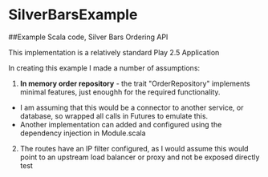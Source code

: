 # SilverBarsExample
##Example Scala code, Silver Bars Ordering API

This implementation is a relatively standard Play 2.5 Application

In creating this example I made a number of assumptions:

1) __In memory order repository__ - the trait "OrderRepository" implements minimal features, just enoughh for the required functionality.
 
 * I am assuming that this would be a connector to another service, or database, so wrapped all calls in Futures to emulate this.
 * Another implementation can added and configured using the dependency injection in Module.scala
 
2) The routes have an IP filter configured, as I would assume this would point to an upstream load balancer or proxy and not be exposed directly
test